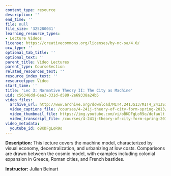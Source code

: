 ```yaml
---
content_type: resource
description: ''
end_time: ''
file: null
file_size: '325280031'
learning_resource_types:
- Lecture Videos
license: https://creativecommons.org/licenses/by-nc-sa/4.0/
ocw_type: ''
optional_tab_title: ''
optional_text: ''
parent_title: Video Lectures
parent_type: CourseSection
related_resources_text: ''
resource_index_text: ''
resourcetype: Video
start_time: ''
title: 'Lec 3: Normative Theory II: The City as Machine'
uid: c56346dd-6ea3-331d-d589-2e69338a24b5
video_files:
  archive_url: http://www.archive.org/download/MIT4.241JS13/MIT4_241JS13_lec03_300k.mp4
  video_captions_file: /courses/4-241j-theory-of-city-form-spring-2013/4895367a02915ebf8620197df41075db_oBKDFgLoR9o.vtt
  video_thumbnail_file: https://img.youtube.com/vi/oBKDFgLoR9o/default.jpg
  video_transcript_file: /courses/4-241j-theory-of-city-form-spring-2013/5715de8505cdc495410cd9622bfa2830_oBKDFgLoR9o.pdf
video_metadata:
  youtube_id: oBKDFgLoR9o
---
```


**Description:** This lecture covers the machine model, characterized by visual economy, decentralization, and urbanizing at low costs. Comparisons are drawn between the cosmic model, with examples including colonial expansion in Greece, Roman cities, and French bastides.

**Instructor:** Julian Beinart

